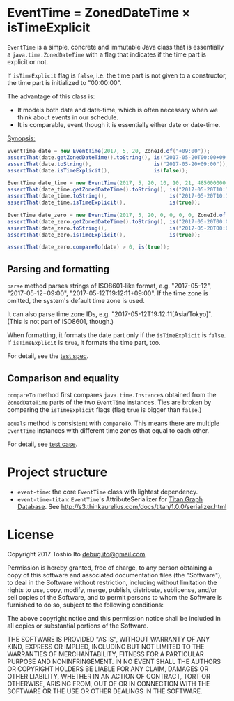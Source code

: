 
# EventTime = ZonedDateTime × isTimeExplicit

`EventTime` is a simple, concrete and immutable Java class that is essentially a `java.time.ZonedDateTime` with a flag that indicates if the time part is explicit or not.

If `isTimeExplicit` flag is `false`, i.e. the time part is not given to a constructor, the time part is initialized to "00:00:00".

The advantage of this class is:

- It models both date and date-time, which is often necessary when we think about events in our schedule.
- It is comparable, event though it is essentially either date or date-time.

[Synopsis:](https://github.com/debug-ito/event-time-java/blob/master/src/test/java/com/github/debug_ito/event_time/test/Synopsis.java)

```java
EventTime date = new EventTime(2017, 5, 20, ZoneId.of("+09:00"));
assertThat(date.getZonedDateTime().toString(), is("2017-05-20T00:00+09:00"));
assertThat(date.toString(),                    is("2017-05-20+09:00"));
assertThat(date.isTimeExplicit(),              is(false));

EventTime date_time = new EventTime(2017, 5, 20, 10, 10, 21, 485000000, ZoneId.of("+09:00"));
assertThat(date_time.getZonedDateTime().toString(), is("2017-05-20T10:10:21.485+09:00"));
assertThat(date_time.toString(),                    is("2017-05-20T10:10:21.485+09:00"));
assertThat(date_time.isTimeExplicit(),              is(true));

EventTime date_zero = new EventTime(2017, 5, 20, 0, 0, 0, 0, ZoneId.of("+09:00"));
assertThat(date_zero.getZonedDateTime().toString(), is("2017-05-20T00:00+09:00"));
assertThat(date_zero.toString(),                    is("2017-05-20T00:00+09:00"));
assertThat(date_zero.isTimeExplicit(),              is(true));

assertThat(date_zero.compareTo(date) > 0, is(true));
```


## Parsing and formatting

`parse` method parses strings of ISO8601-like format, e.g. "2017-05-12", "2017-05-12+09:00", "2017-05-12T19:12:11+09:00". If the time zone is omitted, the system's default time zone is used.

It can also parse time zone IDs, e.g. "2017-05-12T19:12:11[Asia/Tokyo]". (This is not part of ISO8601, though.)

When formatting, it formats the date part only if the `isTimeExplicit` is `false`. If `isTimeExplicit` is `true`, it formats the time part, too.

For detail, see the [test spec](https://github.com/debug-ito/event-time-java/blob/master/src/test/java/com/github/debug_ito/event_time/test/EventTimeParserFormattersTest.java).


## Comparison and equality

`compareTo` method first compares `java.time.Instance`s obtained from the `ZonedDateTime` parts of the two `EventTime` instances. Ties are broken by comparing the `isTimeExplicit` flags (flag `true` is bigger than `false`.)

`equals` method is consistent with `compareTo`. This means there are multiple `EventTime` instances with different time zones that equal to each other.

For detail, see [test case](https://github.com/debug-ito/event-time-java/blob/master/src/test/java/com/github/debug_ito/event_time/test/EventTimeComparisonTest.java).


# Project structure

- `event-time`: the core `EventTime` class with lightest dependency.
- `event-time-titan`: `EventTime`'s AttributeSerializer for [Titan Graph Database](http://titan.thinkaurelius.com/). See http://s3.thinkaurelius.com/docs/titan/1.0.0/serializer.html


# License

Copyright 2017 Toshio Ito <debug.ito@gmail.com>

Permission is hereby granted, free of charge, to any person obtaining a copy of this software and associated documentation files (the "Software"), to deal in the Software without restriction, including without limitation the rights to use, copy, modify, merge, publish, distribute, sublicense, and/or sell copies of the Software, and to permit persons to whom the Software is furnished to do so, subject to the following conditions:

The above copyright notice and this permission notice shall be included in all copies or substantial portions of the Software.

THE SOFTWARE IS PROVIDED "AS IS", WITHOUT WARRANTY OF ANY KIND, EXPRESS OR IMPLIED, INCLUDING BUT NOT LIMITED TO THE WARRANTIES OF MERCHANTABILITY, FITNESS FOR A PARTICULAR PURPOSE AND NONINFRINGEMENT. IN NO EVENT SHALL THE AUTHORS OR COPYRIGHT HOLDERS BE LIABLE FOR ANY CLAIM, DAMAGES OR OTHER LIABILITY, WHETHER IN AN ACTION OF CONTRACT, TORT OR OTHERWISE, ARISING FROM, OUT OF OR IN CONNECTION WITH THE SOFTWARE OR THE USE OR OTHER DEALINGS IN THE SOFTWARE.
